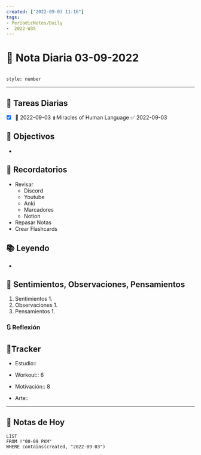 ```yaml
---
created: ["2022-09-03 11:16"]
tags:
- PeriodicNotes/Daily
-  2022-W35
---
```


# 📅 Nota Diaria  03-09-2022
```toc

style: number

```

---
## 🔷 Tareas Diarias
- [x] 📅 2022-09-03 ⏫ Miracles of Human Language ✅ 2022-09-03

## 🎯 Objectivos
- 
## 📕 Recordatorios
- Revisar
	- Discord
	- Youtube
	- Anki
	- Marcadores
	- Notion
- Repasar Notas
- Crear Flashcards

## 📚 Leyendo
- 
## 💬 Sentimientos, Observaciones, Pensamientos 
1. Sentimientos
	1. 
2. Observaciones
	1. 
3. Pensamientos
	1. 
### 🔃 Reflexión

## 🔷Tracker

- Estudio::

- Workout:: 6

- Motivación:: 8

- Arte::
---

## 📅 Notas de Hoy
```dataview
LIST 
FROM !"00-09 PKM" 
WHERE contains(created, "2022-09-03")
```